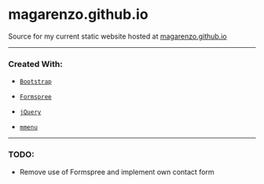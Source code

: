 # magarenzo.github.io
Source for my current static website hosted at [magarenzo.github.io](https://magarenzo.github.io)

---

<h3>Created With:</h3>

* [`Bootstrap`](https://getbootstrap.com/)

* [`Formspree`](https://formspree.io/)

* [`jQuery`](https://jquery.com/)

* [`mmenu`](http://mmenu.frebsite.nl/)

---

<h3>TODO:</h3>

* Remove use of Formspree and implement own contact form